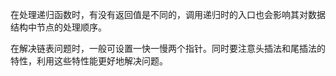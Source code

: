 在处理递归函数时，有没有返回值是不同的，调用递归时的入口也会影响其对数据结构中节点的处理顺序。       



在解决链表问题时，一般可设置一快一慢两个指针。同时要注意头插法和尾插法的特性，利用这些特性能更好地解决问题。